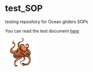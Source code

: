 # test_SOP
testing repository for Ocean gliders SOPs

You can read the test document [here](example.md)

![octopus](octopus.png)
